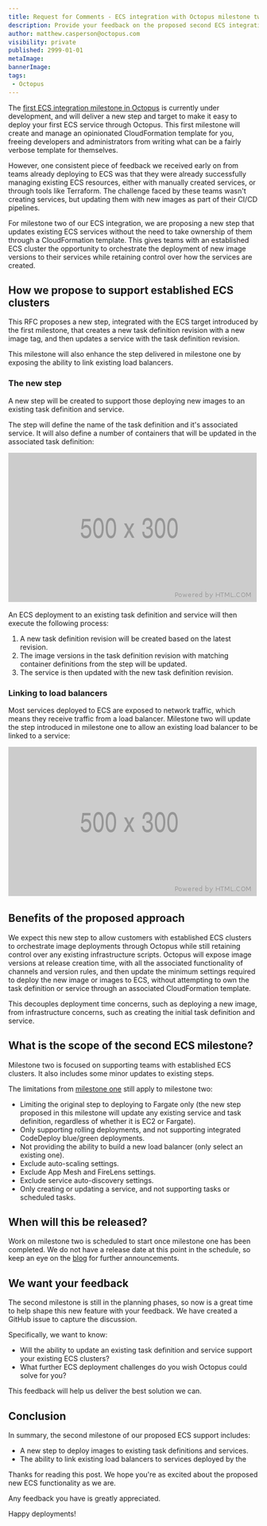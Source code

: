 ```yaml
---
title: Request for Comments - ECS integration with Octopus milestone two
description: Provide your feedback on the proposed second ECS integration milestone in Octopus
author: matthew.casperson@octopus.com
visibility: private
published: 2999-01-01
metaImage: 
bannerImage: 
tags:
 - Octopus
---
```


The [first ECS integration milestone in Octopus](https://octopus.com/blog/rfc-ecs-integration-with-octopus) is currently under development, and will deliver a new step and target to make it easy to deploy your first ECS service through Octopus. This first milestone will create and manage an opinionated CloudFormation template for you, freeing developers and administrators from writing what can be a fairly verbose template for themselves.

However, one consistent piece of feedback we received early on from teams already deploying to ECS was that they were already successfully managing existing ECS resources, either with manually created services, or through tools like Terraform. The challenge faced by these teams wasn't creating services, but updating them with new images as part of their CI/CD pipelines.

For milestone two of our ECS integration, we are proposing a new step that updates existing ECS services without the need to take ownership of them through a CloudFormation template. This gives teams with an established ECS cluster the opportunity to orchestrate the deployment of new image versions to their services while retaining control over how the services are created.

## How we propose to support established ECS clusters

This RFC proposes a new step, integrated with the ECS target introduced by the first milestone, that creates a new task definition revision with a new image tag, and then updates a service with the task definition revision.

This milestone will also enhance the step delivered in milestone one by exposing the ability to link existing load balancers.

### The new step

A new step will be created to support those deploying new images to an existing task definition and service.

The step will define the name of the task definition and it's associated service. It will also define a number of containers that will be updated in the associated task definition:

![](stepmockup.png)

An ECS deployment to an existing task definition and service will then execute the following process:

1. A new task definition revision will be created based on the latest revision.
2. The image versions in the task definition revision with matching container definitions from the step will be updated.
3. The service is then updated with the new task definition revision.

### Linking to load balancers

Most services deployed to ECS are exposed to network traffic, which means they receive traffic from a load balancer. Milestone two will update the step introduced in milestone one to allow an existing load balancer to be linked to a service:

![](loadbalancermockup.png)

## Benefits of the proposed approach

We expect this new step to allow customers with established ECS clusters to orchestrate image deployments through Octopus while still retaining control over any existing infrastructure scripts. Octopus will expose image versions at release creation time, with all the associated functionality of channels and version rules, and then update the minimum settings required to deploy the new image or images to ECS, without attempting to own the task definition or service through an associated CloudFormation template.

This decouples deployment time concerns, such as deploying a new image, from infrastructure concerns, such as creating the initial task definition and service.

## What is the scope of the second ECS milestone?

Milestone two is focused on supporting teams with established ECS clusters. It also includes some minor updates to existing steps.

The limitations from [milestone one](https://octopus.com/blog/rfc-ecs-integration-with-octopus#what-is-the-scope-of-the-first-ecs-milestone) still apply to milestone two:

* Limiting the original step to deploying to Fargate only (the new step proposed in this milestone will update any existing service and task definition, regardless of whether it is EC2 or Fargate).
* Only supporting rolling deployments, and not supporting integrated CodeDeploy blue/green deployments.
* Not providing the ability to build a new load balancer (only select an existing one).
* Exclude auto-scaling settings.
* Exclude App Mesh and FireLens settings.
* Exclude service auto-discovery settings.
* Only creating or updating a service, and not supporting tasks or scheduled tasks.

## When will this be released?

Work on milestone two is scheduled to start once milestone one has been completed. We do not have a release date at this point in the schedule, so keep an eye on the [blog](https://octopus.com/blog/) for further announcements.

## We want your feedback

The second milestone is still in the planning phases, so now is a great time to help shape this new feature with your feedback. We have created a GitHub issue to capture the discussion.

Specifically, we want to know:

* Will the ability to update an existing task definition and service support your existing ECS clusters?
* What further ECS deployment challenges do you wish Octopus could solve for you?

This feedback will help us deliver the best solution we can.

## Conclusion

In summary, the second milestone of our proposed ECS support includes:

* A new step to deploy images to existing task definitions and services.
* The ability to link existing load balancers to services deployed by the

Thanks for reading this post. We hope you're as excited about the proposed new ECS functionality as we are.

Any feedback you have is greatly appreciated.

Happy deployments!